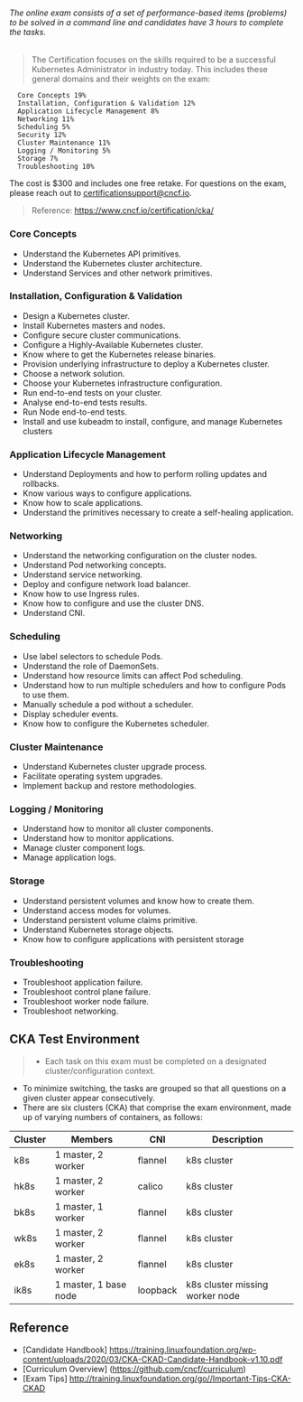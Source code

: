 
###### The online exam consists of a set of performance-based items (problems) to be solved in a command line and candidates have 3 hours to complete the tasks.

> The Certification focuses on the skills required to be a successful Kubernetes Administrator in industry today. This includes these general domains and their weights on the exam:

      Core Concepts 19%
      Installation, Configuration & Validation 12%
      Application Lifecycle Management 8%      
      Networking 11%
      Scheduling 5%
      Security 12%
      Cluster Maintenance 11%
      Logging / Monitoring 5%
      Storage 7%
      Troubleshooting 10%

The cost is $300 and includes one free retake. For questions on the exam, please reach out to certificationsupport@cncf.io.

> Reference: https://www.cncf.io/certification/cka/

### Core Concepts
- Understand the Kubernetes API primitives.
- Understand the Kubernetes cluster architecture.
- Understand Services and other network primitives.

### Installation, Configuration & Validation
- Design a Kubernetes cluster.
- Install Kubernetes masters and nodes.
- Configure secure cluster communications.
- Configure a Highly-Available Kubernetes cluster.
- Know where to get the Kubernetes release binaries.
- Provision underlying infrastructure to deploy a Kubernetes cluster.
- Choose a network solution.
- Choose your Kubernetes infrastructure configuration.
- Run end-to-end tests on your cluster.
- Analyse end-to-end tests results.
- Run Node end-to-end tests.
- Install and use kubeadm to install, configure, and manage Kubernetes clusters

### Application Lifecycle Management

- Understand Deployments and how to perform rolling updates and rollbacks.
- Know various ways to configure applications.
- Know how to scale applications.
- Understand the primitives necessary to create a self-healing application.


### Networking
- Understand the networking configuration on the cluster nodes.
- Understand Pod networking concepts.
- Understand service networking.
- Deploy and configure network load balancer.
- Know how to use Ingress rules.
- Know how to configure and use the cluster DNS.
- Understand CNI.

### Scheduling
- Use label selectors to schedule Pods.
- Understand the role of DaemonSets.
- Understand how resource limits can affect Pod scheduling.
- Understand how to run multiple schedulers and how to configure Pods to use them.
- Manually schedule a pod without a scheduler.
- Display scheduler events.
- Know how to configure the Kubernetes scheduler.

### Cluster Maintenance
- Understand Kubernetes cluster upgrade process.
- Facilitate operating system upgrades.
- Implement backup and restore methodologies.

### Logging / Monitoring
- Understand how to monitor all cluster components.
- Understand how to monitor applications.
- Manage cluster component logs.
- Manage application logs.

### Storage
- Understand persistent volumes and know how to create them.
- Understand access modes for volumes.
- Understand persistent volume claims primitive.
- Understand Kubernetes storage objects.
- Know how to configure applications with persistent storage

### Troubleshooting
- Troubleshoot application failure.
- Troubleshoot control plane failure.
- Troubleshoot worker node failure.
- Troubleshoot networking.


## CKA Test Environment

> - Each task on this exam must be completed on a designated cluster/configuration context.
- To minimize switching, the tasks are grouped so that all questions on a given cluster appear
consecutively.
- There are six clusters (CKA) that comprise the exam environment, made up of varying numbers of containers, as follows:

| Cluster  | Members | CNI  | Description |
| -------- | ------- |------|-------------|
| k8s  | 1 master, 2 worker |flannel|k8s cluster
| hk8s | 1 master, 2 worker |calico|k8s cluster
| bk8s | 1 master, 1 worker |flannel|k8s cluster
| wk8s | 1 master, 2 worker |flannel|k8s cluster
| ek8s | 1 master, 2 worker |flannel|k8s cluster
| ik8s | 1 master, 1 base node|loopback|k8s cluster missing worker node|

## Reference

- [Candidate Handbook] https://training.linuxfoundation.org/wp-content/uploads/2020/03/CKA-CKAD-Candidate-Handbook-v1.10.pdf
- [Curriculum Overview] (https://github.com/cncf/curriculum)
- [Exam Tips] http://training.linuxfoundation.org/go//Important-Tips-CKA-CKAD
